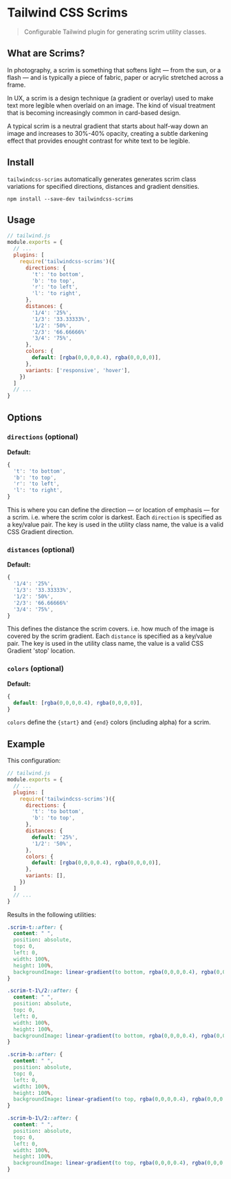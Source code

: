 # Tailwind CSS Scrims
> Configurable Tailwind plugin for generating scrim utility classes.

## What are Scrims?

In photography, a scrim is something that softens light — from the sun, or a flash — and is typically a piece of fabric, paper or acrylic stretched across a frame.

In UX, a scrim is a design technique (a gradient or overlay) used to make text more legible when overlaid on an image. The kind of visual treatment that is becoming increasingly common in card-based design.

A typical scrim is a neutral gradient that starts about half-way down an image and increases to 30%-40% opacity, creating a subtle darkening effect that provides enought contrast for white text to be legible. 

## Install

`tailwindcss-scrims` automatically generates generates scrim class variations for specified directions, distances and gradient densities.


```
npm install --save-dev tailwindcss-scrims
```

## Usage

```js
// tailwind.js
module.exports = {
  // ...
  plugins: [
    require('tailwindcss-scrims')({
      directions: {
        't': 'to bottom',
        'b': 'to top',
        'r': 'to left',
        'l': 'to right',
      },
      distances: {
        '1/4': '25%',
        '1/3': '33.33333%',
        '1/2': '50%',
        '2/3': '66.66666%'
        '3/4': '75%',
      },
      colors: {
        default: [rgba(0,0,0,0.4), rgba(0,0,0,0)],
      },
      variants: ['responsive', 'hover'],
    })
  ]
  // ...
}
```

## Options

### `directions` (optional)

**Default:**
```js
{
  't': 'to bottom',
  'b': 'to top',
  'r': 'to left',
  'l': 'to right',
}
```

This is where you can define the direction — or location of emphasis — for a scrim. i.e. where the scrim color is darkest.
Each `direction` is specified as a key/value pair. The key is used in the utility class name, the value is a valid CSS Gradient direction.


### `distances` (optional)

**Default:**
```js
{
  '1/4': '25%',
  '1/3': '33.33333%',
  '1/2': '50%',
  '2/3': '66.66666%'
  '3/4': '75%',
}
```

This defines the distance the scrim covers. i.e. how much of the image is covered by the scrim gradient. Each `distance` is specified as a key/value pair. The key is used in the utility class name, the value is a valid CSS Gradient 'stop' location.


### `colors` (optional)

**Default:**
```js
{
  default: [rgba(0,0,0,0.4), rgba(0,0,0,0)],
}
```

`colors` define the `{start}` and `{end}` colors (including alpha) for a scrim.

## Example

This configuration:

```js
// tailwind.js
module.exports = {
  // ...
  plugins: [
    require('tailwindcss-scrims')({
      directions: {
        't': 'to bottom',
        'b': 'to top',
      },
      distances: {
        default: '25%',
        '1/2': '50%',
      },
      colors: {
        default: [rgba(0,0,0,0.4), rgba(0,0,0,0)],
      },
      variants: [],
    })
  ]
  // ...
}
```

Results in the following utilities:

```css
.scrim-t::after: {
  content: " ",
  position: absolute,
  top: 0,
  left: 0,
  width: 100%,
  height: 100%,
  backgroundImage: linear-gradient(to bottom, rgba(0,0,0,0.4), rgba(0,0,0,0) 25%);
}

.scrim-t-1\/2::after: {
  content: " ",
  position: absolute,
  top: 0,
  left: 0,
  width: 100%,
  height: 100%,
  backgroundImage: linear-gradient(to bottom, rgba(0,0,0,0.4), rgba(0,0,0,0) 50%);
}

.scrim-b::after: {
  content: " ",
  position: absolute,
  top: 0,
  left: 0,
  width: 100%,
  height: 100%,
  backgroundImage: linear-gradient(to top, rgba(0,0,0,0.4), rgba(0,0,0,0) 25%);
}

.scrim-b-1\/2::after: {
  content: " ",
  position: absolute,
  top: 0,
  left: 0,
  width: 100%,
  height: 100%,
  backgroundImage: linear-gradient(to top, rgba(0,0,0,0.4), rgba(0,0,0,0) 50%);
}
```
